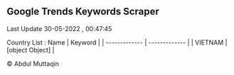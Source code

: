 

## Google Trends Keywords Scraper 
 
Last Update 30-05-2022 , 00:47:45

Country List :
 Name  | Keyword |
| ------------- | ------------- |
| VIETNAM | [object Object] |



© Abdul Muttaqin 

